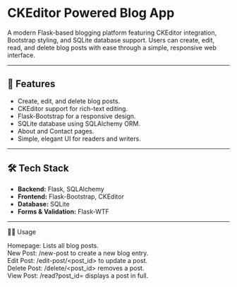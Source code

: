 # CKEditor Powered Blog App

A modern Flask-based blogging platform featuring CKEditor integration, Bootstrap styling, and SQLite database support. Users can create, edit, read, and delete blog posts with ease through a simple, responsive web interface.

---

## 🚀 Features
- Create, edit, and delete blog posts.
- CKEditor support for rich-text editing.
- Flask-Bootstrap for a responsive design.
- SQLite database using SQLAlchemy ORM.
- About and Contact pages.
- Simple, elegant UI for readers and writers.

---

## 🛠️ Tech Stack
- **Backend:** Flask, SQLAlchemy  
- **Frontend:** Flask-Bootstrap, CKEditor  
- **Database:** SQLite  
- **Forms & Validation:** Flask-WTF  

---
🧑‍💻 Usage

Homepage: Lists all blog posts.  
New Post: /new-post to create a new blog entry.  
Edit Post: /edit-post/<post_id> to update a post.  
Delete Post: /delete/<post_id> removes a post.  
View Post: /read?post_id=<id> displays a post in full.

